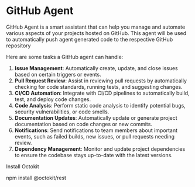# GitHub Agent

GitHub Agent is a smart assistant that can help you manage and automate various aspects of your projects hosted on GitHub.
This agent will be used to automatically push agent generated code to the respective GitHub repository 

Here are some tasks a GitHub agent can handle:

1. **Issue Management**: Automatically create, update, and close issues based on certain triggers or events.
2. **Pull Request Review**: Assist in reviewing pull requests by automatically checking for code standards, running tests, and suggesting changes.
3. **CI/CD Automation**: Integrate with CI/CD pipelines to automatically build, test, and deploy code changes.
4. **Code Analysis**: Perform static code analysis to identify potential bugs, security vulnerabilities, or code smells.
5. **Documentation Updates**: Automatically update or generate project documentation based on code changes or new commits.
6. **Notifications**: Send notifications to team members about important events, such as failed builds, new issues, or pull requests needing review.
7. **Dependency Management**: Monitor and update project dependencies to ensure the codebase stays up-to-date with the latest versions.

Install Octokit

npm install @octokit/rest
